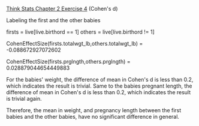 [Think Stats Chapter 2 Exercise 4](http://greenteapress.com/thinkstats2/html/thinkstats2003.html#toc24) (Cohen's d)

>> 
Labeling the first and the other babies 

firsts = live[live.birthord == 1]
others = live[live.birthord != 1]

CohenEffectSize(firsts.totalwgt_lb,others.totalwgt_lb)
= -0.088672927072602

CohenEffectSize(firsts.prglngth,others.prglngth)
=  0.028879044654449883
 
For the babies' weight, the difference of mean in Cohen's d is less than 0.2, which indicates the result is trivial.
Same to the babies pregnant length, the difference of mean in Cohen's d is less than 0.2, which indicates the result is trivial again.

Therefore, the mean in weight, and pregnancy length between the first babies and the other babies, have no significant difference in general. 
